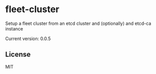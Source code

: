fleet-cluster
=============

Setup a fleet cluster from an etcd cluster and (optionally) and etcd-ca instance

Current version: 0.0.5

License
-------

MIT
